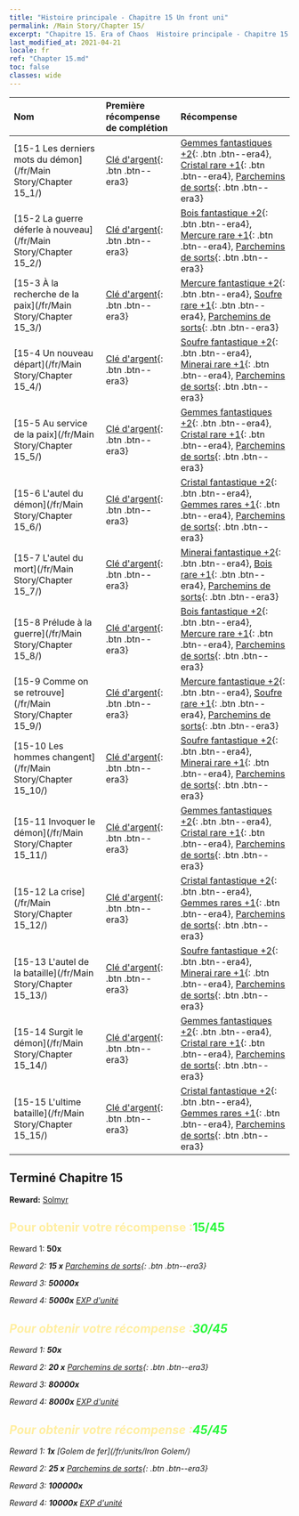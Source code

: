 ```yaml
---
title: "Histoire principale - Chapitre 15 Un front uni"
permalink: /Main Story/Chapter 15/
excerpt: "Chapitre 15. Era of Chaos  Histoire principale - Chapitre 15. Un front uni"
last_modified_at: 2021-04-21
locale: fr
ref: "Chapter 15.md"
toc: false
classes: wide
---
```


  | Nom |  Première récompense de complétion | Récompense |
  |:------------|:------------|:------------| 
  | [15-1 Les derniers mots du démon](/fr/Main Story/Chapter 15_1/) | [Clé d'argent](/fr/Items/con_693/){: .btn .btn--era3} | [Gemmes fantastiques +2](/fr/Items/mat_51/){: .btn .btn--era4}, [Cristal rare +1](/fr/Items/mat_45/){: .btn .btn--era4}, [Parchemins de sorts](/fr/Items/con_694/){: .btn .btn--era3} |
  | [15-2 La guerre déferle à nouveau](/fr/Main Story/Chapter 15_2/) | [Clé d'argent](/fr/Items/con_693/){: .btn .btn--era3} | [Bois fantastique +2](/fr/Items/mat_48/){: .btn .btn--era4}, [Mercure rare +1](/fr/Items/mat_42/){: .btn .btn--era4}, [Parchemins de sorts](/fr/Items/con_694/){: .btn .btn--era3} |
  | [15-3 À la recherche de la paix](/fr/Main Story/Chapter 15_3/) | [Clé d'argent](/fr/Items/con_693/){: .btn .btn--era3} | [Mercure fantastique +2](/fr/Items/mat_49/){: .btn .btn--era4}, [Soufre rare +1](/fr/Items/mat_43/){: .btn .btn--era4}, [Parchemins de sorts](/fr/Items/con_694/){: .btn .btn--era3} |
  | [15-4 Un nouveau départ](/fr/Main Story/Chapter 15_4/) | [Clé d'argent](/fr/Items/con_693/){: .btn .btn--era3} | [Soufre fantastique +2](/fr/Items/mat_50/){: .btn .btn--era4}, [Minerai rare +1](/fr/Items/mat_40/){: .btn .btn--era4}, [Parchemins de sorts](/fr/Items/con_694/){: .btn .btn--era3} |
  | [15-5 Au service de la paix](/fr/Main Story/Chapter 15_5/) | [Clé d'argent](/fr/Items/con_693/){: .btn .btn--era3} | [Gemmes fantastiques +2](/fr/Items/mat_51/){: .btn .btn--era4}, [Cristal rare +1](/fr/Items/mat_45/){: .btn .btn--era4}, [Parchemins de sorts](/fr/Items/con_694/){: .btn .btn--era3} |
  | [15-6 L'autel du démon](/fr/Main Story/Chapter 15_6/) | [Clé d'argent](/fr/Items/con_693/){: .btn .btn--era3} | [Cristal fantastique +2](/fr/Items/mat_52/){: .btn .btn--era4}, [Gemmes rares +1](/fr/Items/mat_44/){: .btn .btn--era4}, [Parchemins de sorts](/fr/Items/con_694/){: .btn .btn--era3} |
  | [15-7 L'autel du mort](/fr/Main Story/Chapter 15_7/) | [Clé d'argent](/fr/Items/con_693/){: .btn .btn--era3} | [Minerai fantastique +2](/fr/Items/mat_47/){: .btn .btn--era4}, [Bois rare +1](/fr/Items/mat_41/){: .btn .btn--era4}, [Parchemins de sorts](/fr/Items/con_694/){: .btn .btn--era3} |
  | [15-8 Prélude à la guerre](/fr/Main Story/Chapter 15_8/) | [Clé d'argent](/fr/Items/con_693/){: .btn .btn--era3} | [Bois fantastique +2](/fr/Items/mat_48/){: .btn .btn--era4}, [Mercure rare +1](/fr/Items/mat_42/){: .btn .btn--era4}, [Parchemins de sorts](/fr/Items/con_694/){: .btn .btn--era3} |
  | [15-9 Comme on se retrouve](/fr/Main Story/Chapter 15_9/) | [Clé d'argent](/fr/Items/con_693/){: .btn .btn--era3} | [Mercure fantastique +2](/fr/Items/mat_49/){: .btn .btn--era4}, [Soufre rare +1](/fr/Items/mat_43/){: .btn .btn--era4}, [Parchemins de sorts](/fr/Items/con_694/){: .btn .btn--era3} |
  | [15-10 Les hommes changent](/fr/Main Story/Chapter 15_10/) | [Clé d'argent](/fr/Items/con_693/){: .btn .btn--era3} | [Soufre fantastique +2](/fr/Items/mat_50/){: .btn .btn--era4}, [Minerai rare +1](/fr/Items/mat_40/){: .btn .btn--era4}, [Parchemins de sorts](/fr/Items/con_694/){: .btn .btn--era3} |
  | [15-11 Invoquer le démon](/fr/Main Story/Chapter 15_11/) | [Clé d'argent](/fr/Items/con_693/){: .btn .btn--era3} | [Gemmes fantastiques +2](/fr/Items/mat_51/){: .btn .btn--era4}, [Cristal rare +1](/fr/Items/mat_45/){: .btn .btn--era4}, [Parchemins de sorts](/fr/Items/con_694/){: .btn .btn--era3} |
  | [15-12 La crise](/fr/Main Story/Chapter 15_12/) | [Clé d'argent](/fr/Items/con_693/){: .btn .btn--era3} | [Cristal fantastique +2](/fr/Items/mat_52/){: .btn .btn--era4}, [Gemmes rares +1](/fr/Items/mat_44/){: .btn .btn--era4}, [Parchemins de sorts](/fr/Items/con_694/){: .btn .btn--era3} |
  | [15-13 L'autel de la bataille](/fr/Main Story/Chapter 15_13/) | [Clé d'argent](/fr/Items/con_693/){: .btn .btn--era3} | [Soufre fantastique +2](/fr/Items/mat_50/){: .btn .btn--era4}, [Minerai rare +1](/fr/Items/mat_40/){: .btn .btn--era4}, [Parchemins de sorts](/fr/Items/con_694/){: .btn .btn--era3} |
  | [15-14 Surgit le démon](/fr/Main Story/Chapter 15_14/) | [Clé d'argent](/fr/Items/con_693/){: .btn .btn--era3} | [Gemmes fantastiques +2](/fr/Items/mat_51/){: .btn .btn--era4}, [Cristal rare +1](/fr/Items/mat_45/){: .btn .btn--era4}, [Parchemins de sorts](/fr/Items/con_694/){: .btn .btn--era3} |
  | [15-15 L'ultime bataille](/fr/Main Story/Chapter 15_15/) | [Clé d'argent](/fr/Items/con_693/){: .btn .btn--era3} | [Cristal fantastique +2](/fr/Items/mat_52/){: .btn .btn--era4}, [Gemmes rares +1](/fr/Items/mat_44/){: .btn .btn--era4}, [Parchemins de sorts](/fr/Items/con_694/){: .btn .btn--era3} |


## Terminé Chapitre 15

 **Reward:** [Solmyr](/fr/heroes/Solmyr/)



## <span style="color: #ffeea0">Pour obtenir votre récompense :</span><span style="color: #27f73a">15/45</span>

 Reward 1:  **50x** <i class="fas fa-gem"/>

 Reward 2: **15 x** [Parchemins de sorts](/fr/Items/con_694/){: .btn .btn--era3}

 Reward 3:  **50000x** <i class="fas fa-coins"/>

 Reward 4:  **5000x** [EXP d'unité](/fr/Items/con_902/)



## <span style="color: #ffeea0">Pour obtenir votre récompense :</span><span style="color: #27f73a">30/45</span>

 Reward 1:  **50x** <i class="fas fa-gem"/>

 Reward 2: **20 x** [Parchemins de sorts](/fr/Items/con_694/){: .btn .btn--era3}

 Reward 3:  **80000x** <i class="fas fa-coins"/>

 Reward 4:  **8000x** [EXP d'unité](/fr/Items/con_902/)



## <span style="color: #ffeea0">Pour obtenir votre récompense :</span><span style="color: #27f73a">45/45</span>

 Reward 1:  **1x** [Golem de fer](/fr/units/Iron Golem/)

 Reward 2: **25 x** [Parchemins de sorts](/fr/Items/con_694/){: .btn .btn--era3}

 Reward 3:  **100000x** <i class="fas fa-coins"/>

 Reward 4:  **10000x** [EXP d'unité](/fr/Items/con_902/)

